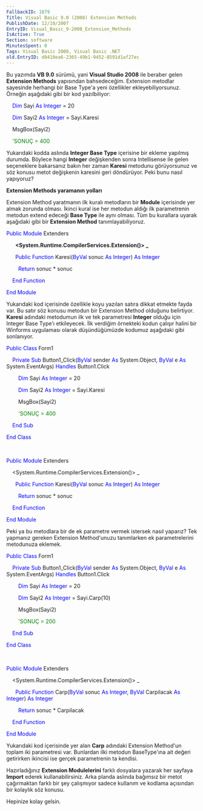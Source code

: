 ```yaml
---
FallbackID: 1879
Title: Visual Basic 9.0 (2008) Extension Methods
PublishDate: 12/10/2007
EntryID: Visual_Basic_9-2008_Extension_Methods
IsActive: True
Section: software
MinutesSpent: 0
Tags: Visual Basic 2008, Visual Basic .NET
old.EntryID: d0410ea6-2365-49b1-9452-8591d1af27ec
---
```

Bu yazımda **VB 9.0** sürümü, yani **Visual Studio 2008** ile beraber
gelen **Extension Methods** yapısından bahsedeceğim. Extension metodlar
sayesinde herhangi bir Base Type'a yeni özellikler ekleyebiliyorsunuz.
Örneğin aşağıdaki gibi bir kod yazılbiliyor:

    <span style="color: blue;">Dim</span> Sayi <span
style="color: blue;">As</span> <span style="color: blue;">Integer</span>
= 20

    <span style="color: blue;">Dim</span> Sayi2 <span
style="color: blue;">As</span> <span style="color: blue;">Integer</span>
= Sayi.Karesi

    MsgBox(Sayi2)

    <span style="color: green;">'SONUÇ = 400</span>

Yukarıdaki kodda aslında **Integer Base Type** içerisine bir ekleme
yapılmış durumda. Böylece hangi **Integer** değişkenden sonra
Intellisense ile gelen seçeneklere bakarsanız bakın her zaman **Karesi**
metodunu görüyorsunuz ve söz konusu metot değişkenin karesini geri
döndürüyor. Peki bunu nasıl yapıyoruz?

**Extension Methods yaramanın yolları**

Extension Method yaratmanın ilk kuralı metodların bir **Module**
içerisinde yer almak zorunda olması. İkinci kural ise her metodun aldığı
ilk parametrenin metodun extend edeceği **Base Type** ile aynı olması.
Tüm bu kurallara uyarak aşağıdaki gibi bir **Extension Method**
tanımlayabiliyoruz.

<span style="color: blue;">Public</span> <span
style="color: blue;">Module</span> Extenders

      **\<System.Runtime.CompilerServices.Extension()\> \_**

      <span style="color: blue;">Public</span> <span
style="color: blue;">Function</span> Karesi(<span
style="color: blue;">ByVal</span> sonuc <span
style="color: blue;">As</span> <span
style="color: blue;">Integer</span>) <span
style="color: blue;">As</span> <span style="color: blue;">Integer</span>

        <span style="color: blue;">Return</span> sonuc \* sonuc

    <span style="color: blue;">End</span> <span
style="color: blue;">Function</span>

<span style="color: blue;">End</span> <span
style="color: blue;">Module</span>

Yukarıdaki kod içerisinde özellikle koyu yazılan satıra dikkat etmekte
fayda var. Bu satır söz konusu metodun bir Extension Method olduğunu
belirtiyor. **Karesi** adındaki metodumun ilk ve tek parametresi
**Integer** olduğu için Integer Base Type'ı etkileyecek. İlk verdiğim
örnekteki kodun çalışır halini bir Winforms uygulaması olarak
düşündüğümüzde kodumuz aşağıdaki gibi sonlanıyor.

<span style="color: blue;">Public</span> <span
style="color: blue;">Class</span> Form1

    <span style="color: blue;">Private</span> <span
style="color: blue;">Sub</span> Button1\_Click(<span
style="color: blue;">ByVal</span> sender <span
style="color: blue;">As</span> System.Object, <span
style="color: blue;">ByVal</span> e <span style="color: blue;">As</span>
System.EventArgs) <span style="color: blue;">Handles</span>
Button1.Click

        <span style="color: blue;">Dim</span> Sayi <span
style="color: blue;">As</span> <span style="color: blue;">Integer</span>
= 20

        <span style="color: blue;">Dim</span> Sayi2 <span
style="color: blue;">As</span> <span style="color: blue;">Integer</span>
= Sayi.Karesi

        MsgBox(Sayi2)

        <span style="color: green;">'SONUÇ = 400</span>

    <span style="color: blue;">End</span> <span
style="color: blue;">Sub</span>

<span style="color: blue;">End</span> <span
style="color: blue;">Class</span>

 

<span style="color: blue;">Public</span> <span
style="color: blue;">Module</span> Extenders

    \<System.Runtime.CompilerServices.Extension()\> \_

      <span style="color: blue;">Public</span> <span
style="color: blue;">Function</span> Karesi(<span
style="color: blue;">ByVal</span> sonuc <span
style="color: blue;">As</span> <span
style="color: blue;">Integer</span>) <span
style="color: blue;">As</span> <span style="color: blue;">Integer</span>

        <span style="color: blue;">Return</span> sonuc \* sonuc

    <span style="color: blue;">End</span> <span
style="color: blue;">Function</span>

<span style="color: blue;">End</span> <span
style="color: blue;">Module</span>

Peki ya bu metodlara bir de ek parametre vermek istersek nasıl yaparız?
Tek yapmanız gereken Extension Method'unuzu tanımlarken ek
parametrelerini metodunuza eklemek.

<span style="color: blue;">Public</span> <span
style="color: blue;">Class</span> Form1

    <span style="color: blue;">Private</span> <span
style="color: blue;">Sub</span> Button1\_Click(<span
style="color: blue;">ByVal</span> sender <span
style="color: blue;">As</span> System.Object, <span
style="color: blue;">ByVal</span> e <span style="color: blue;">As</span>
System.EventArgs) <span style="color: blue;">Handles</span>
Button1.Click

        <span style="color: blue;">Dim</span> Sayi <span
style="color: blue;">As</span> <span style="color: blue;">Integer</span>
= 20

        <span style="color: blue;">Dim</span> Sayi2 <span
style="color: blue;">As</span> <span style="color: blue;">Integer</span>
= Sayi.Carp(10)

        MsgBox(Sayi2)

        <span style="color: green;">'SONUÇ = 200</span>

    <span style="color: blue;">End</span> <span
style="color: blue;">Sub</span>

<span style="color: blue;">End</span> <span
style="color: blue;">Class</span>

 

<span style="color: blue;">Public</span> <span
style="color: blue;">Module</span> Extenders

    \<System.Runtime.CompilerServices.Extension()\> \_

      <span style="color: blue;">Public</span> <span
style="color: blue;">Function</span> Carp(<span
style="color: blue;">ByVal</span> sonuc <span
style="color: blue;">As</span> <span
style="color: blue;">Integer</span>, <span
style="color: blue;">ByVal</span> Carpilacak <span
style="color: blue;">As</span> <span
style="color: blue;">Integer</span>) <span
style="color: blue;">As</span> <span style="color: blue;">Integer</span>

        <span style="color: blue;">Return</span> sonuc \* Carpilacak

    <span style="color: blue;">End</span> <span
style="color: blue;">Function</span>

<span style="color: blue;">End</span> <span
style="color: blue;">Module</span>

Yukarıdaki kod içerisinde yer alan **Carp** adındaki Extension Method'un
toplam iki parametresi var. Bunlardan ilki metodun BaseType'ına ait
değeri getirirken ikincisi ise gerçek parametrenin ta kendisi.

Hazırladığınız **Extension Modulelerini** farklı dosyalara yazarak her
sayfaya **Import** ederek kullanabilirsiniz. Arka planda aslında
bağımsız bir metot çağırmaktan farklı bir şey çalışmıyor sadece kullanım
ve kodlama açısından bir kolaylık söz konusu.

Hepinize kolay gelsin.


